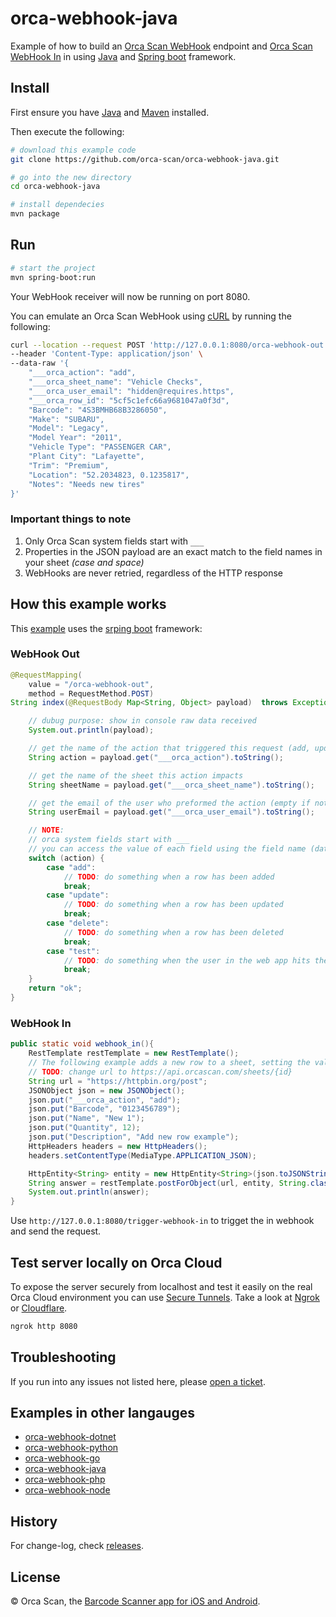 # orca-webhook-java

Example of how to build an [Orca Scan WebHook](https://orcascan.com/docs/api/webhooks) endpoint and [Orca Scan WebHook In](https://orcascan.com/guides/how-to-update-orca-scan-from-your-system-4b249706) in using [Java](https://www.java.com/) and [Spring boot](https://spring.io/projects/spring-boot) framework.

## Install

First ensure you have [Java](https://www.java.com/) and [Maven](https://maven.apache.org/install.html) installed.

Then execute the following:

```bash
# download this example code
git clone https://github.com/orca-scan/orca-webhook-java.git

# go into the new directory
cd orca-webhook-java

# install dependecies
mvn package
```

## Run

```bash
# start the project
mvn spring-boot:run
```

Your WebHook receiver will now be running on port 8080.

You can emulate an Orca Scan WebHook using [cURL](https://dev.to/ibmdeveloper/what-is-curl-and-why-is-it-all-over-api-docs-9mh) by running the following:

```bash
curl --location --request POST 'http://127.0.0.1:8080/orca-webhook-out' \
--header 'Content-Type: application/json' \
--data-raw '{
    "___orca_action": "add",
    "___orca_sheet_name": "Vehicle Checks",
    "___orca_user_email": "hidden@requires.https",
    "___orca_row_id": "5cf5c1efc66a9681047a0f3d",
    "Barcode": "4S3BMHB68B3286050",
    "Make": "SUBARU",
    "Model": "Legacy",
    "Model Year": "2011",
    "Vehicle Type": "PASSENGER CAR",
    "Plant City": "Lafayette",
    "Trim": "Premium",
    "Location": "52.2034823, 0.1235817",
    "Notes": "Needs new tires"
}'
```

### Important things to note

1. Only Orca Scan system fields start with `___`
2. Properties in the JSON payload are an exact match to the  field names in your sheet _(case and space)_
3. WebHooks are never retried, regardless of the HTTP response

## How this example works

This [example](Application.java) uses the [srping boot](https://spring.io/projects/spring-boot) framework:

### WebHook Out

```java
@RequestMapping(
    value = "/orca-webhook-out", 
    method = RequestMethod.POST)
String index(@RequestBody Map<String, Object> payload)  throws Exception {

    // dubug purpose: show in console raw data received
    System.out.println(payload);

    // get the name of the action that triggered this request (add, update, delete, test)
    String action = payload.get("___orca_action").toString();

    // get the name of the sheet this action impacts
    String sheetName = payload.get("___orca_sheet_name").toString();

    // get the email of the user who preformed the action (empty if not HTTPS)
    String userEmail = payload.get("___orca_user_email").toString();

    // NOTE:
    // orca system fields start with ___
    // you can access the value of each field using the field name (data.Name, data.Barcode, data.Location)
    switch (action) {
        case "add":
            // TODO: do something when a row has been added
            break;
        case "update":
            // TODO: do something when a row has been updated
            break;
        case "delete":
            // TODO: do something when a row has been deleted
            break;
        case "test":
            // TODO: do something when the user in the web app hits the test button
            break;
    }
    return "ok";
}
```

### WebHook In

```java
public static void webhook_in(){
    RestTemplate restTemplate = new RestTemplate();
    // The following example adds a new row to a sheet, setting the value of Barcode, Name, Quantity and Description
    // TODO: change url to https://api.orcascan.com/sheets/{id}
    String url = "https://httpbin.org/post";
    JSONObject json = new JSONObject();
    json.put("___orca_action", "add");
    json.put("Barcode", "0123456789");
    json.put("Name", "New 1");
    json.put("Quantity", 12);
    json.put("Description", "Add new row example");
    HttpHeaders headers = new HttpHeaders();
    headers.setContentType(MediaType.APPLICATION_JSON);

    HttpEntity<String> entity = new HttpEntity<String>(json.toJSONString(), headers);
    String answer = restTemplate.postForObject(url, entity, String.class);
    System.out.println(answer);
}
```

Use `http://127.0.0.1:8080/trigger-webhook-in` to trigget the in webhook and send the request.

## Test server locally on Orca Cloud

To expose the server securely from localhost and test it easily on the real Orca Cloud environment you can use [Secure Tunnels](https://ngrok.com/docs/secure-tunnels#what-are-ngrok-secure-tunnels). Take a look at [Ngrok](https://ngrok.com/) or [Cloudflare](https://www.cloudflare.com/).

```bash
ngrok http 8080
```

## Troubleshooting

If you run into any issues not listed here, please [open a ticket](https://github.com/orca-scan/orca-webhook-java/issues).

## Examples in other langauges
* [orca-webhook-dotnet](https://github.com/orca-scan/orca-webhook-dotnet)
* [orca-webhook-python](https://github.com/orca-scan/orca-webhook-python)
* [orca-webhook-go](https://github.com/orca-scan/orca-webhook-go)
* [orca-webhook-java](https://github.com/orca-scan/orca-webhook-java)
* [orca-webhook-php](https://github.com/orca-scan/orca-webhook-php)
* [orca-webhook-node](https://github.com/orca-scan/orca-webhook-node)

## History

For change-log, check [releases](https://github.com/orca-scan/orca-webhook-java/releases).

## License

&copy; Orca Scan, the [Barcode Scanner app for iOS and Android](https://orcascan.com).